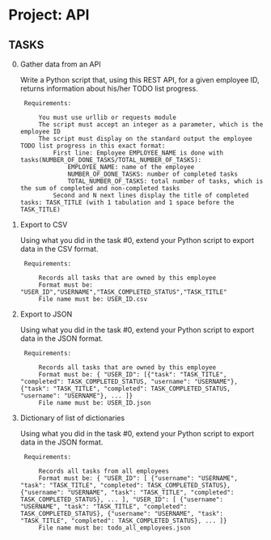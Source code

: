 # Project: API

## TASKS

0. Gather data from an API

    Write a Python script that, using this REST API, for a given employee ID, returns information about his/her TODO list progress.

        Requirements:

            You must use urllib or requests module
            The script must accept an integer as a parameter, which is the employee ID
            The script must display on the standard output the employee TODO list progress in this exact format:
                First line: Employee EMPLOYEE_NAME is done with tasks(NUMBER_OF_DONE_TASKS/TOTAL_NUMBER_OF_TASKS):
                    EMPLOYEE_NAME: name of the employee
                    NUMBER_OF_DONE_TASKS: number of completed tasks
                    TOTAL_NUMBER_OF_TASKS: total number of tasks, which is the sum of completed and non-completed tasks
                Second and N next lines display the title of completed tasks: TASK_TITLE (with 1 tabulation and 1 space before the TASK_TITLE)


1. Export to CSV

    Using what you did in the task #0, extend your Python script to export data in the CSV format.

        Requirements:

            Records all tasks that are owned by this employee
            Format must be: "USER_ID","USERNAME","TASK_COMPLETED_STATUS","TASK_TITLE"
            File name must be: USER_ID.csv

2. Export to JSON

    Using what you did in the task #0, extend your Python script to export data in the JSON format.

        Requirements:

            Records all tasks that are owned by this employee
            Format must be: { "USER_ID": [{"task": "TASK_TITLE", "completed": TASK_COMPLETED_STATUS, "username": "USERNAME"}, {"task": "TASK_TITLE", "completed": TASK_COMPLETED_STATUS, "username": "USERNAME"}, ... ]}
            File name must be: USER_ID.json

3. Dictionary of list of dictionaries

    Using what you did in the task #0, extend your Python script to export data in the JSON format.

        Requirements:

            Records all tasks from all employees
            Format must be: { "USER_ID": [ {"username": "USERNAME", "task": "TASK_TITLE", "completed": TASK_COMPLETED_STATUS}, {"username": "USERNAME", "task": "TASK_TITLE", "completed": TASK_COMPLETED_STATUS}, ... ], "USER_ID": [ {"username": "USERNAME", "task": "TASK_TITLE", "completed": TASK_COMPLETED_STATUS}, {"username": "USERNAME", "task": "TASK_TITLE", "completed": TASK_COMPLETED_STATUS}, ... ]}
            File name must be: todo_all_employees.json
